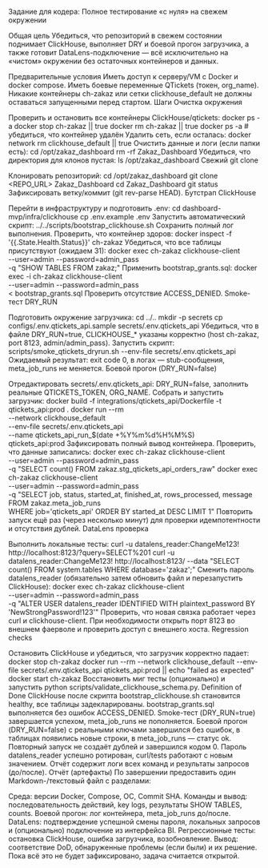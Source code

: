 Задание для кодера: Полное тестирование «с нуля» на свежем окружении

Общая цель
Убедиться, что репозиторий в свежем состоянии поднимает ClickHouse, выполняет DRY и боевой прогон загрузчика, а также готовит DataLens-подключение — всё исключительно на «чистом» окружении без остаточных контейнеров и данных.

Предварительные условия
Иметь доступ к серверу/VM с Docker и docker compose.
Иметь боевые переменные QTickets (токен, org_name).
Никакие контейнеры ch-zakaz или сетки clickhouse_default не должны оставаться запущенными перед стартом.
Шаги
Очистка окружения

Проверить и остановить все контейнеры ClickHouse/qtickets:
docker ps -a
docker stop ch-zakaz || true
docker rm ch-zakaz || true
docker ps -a  # убедиться, что контейнер удалён
Удалить сеть, если осталась:
docker network rm clickhouse_default || true
Очистить данные и логи (если папки есть):
cd /opt/zakaz_dashboard
rm -rf Zakaz_Dashboard
Убедиться, что директория для клонов пустая:
ls /opt/zakaz_dashboard
Свежий git clone

Клонировать репозиторий:
cd /opt/zakaz_dashboard
git clone <REPO_URL> Zakaz_Dashboard
cd Zakaz_Dashboard
git status
Зафиксировать ветку/коммит (git rev-parse HEAD).
Бутстрап ClickHouse

Перейти в инфраструктуру и подготовить .env:
cd dashboard-mvp/infra/clickhouse
cp .env.example .env
Запустить автоматический скрипт:
../../scripts/bootstrap_clickhouse.sh
Сохранить полный лог выполнения.
Проверить, что контейнер здоров:
docker inspect -f '{{.State.Health.Status}}' ch-zakaz
Убедиться, что все таблицы присутствуют (ожидаем 31):
docker exec ch-zakaz clickhouse-client \
  --user=admin --password=admin_pass \
  -q "SHOW TABLES FROM zakaz;"
Применить bootstrap_grants.sql:
docker exec -i ch-zakaz clickhouse-client \
  --user=admin --password=admin_pass \
  < bootstrap_grants.sql
Проверить отсутствие ACCESS_DENIED.
Smoke-тест DRY_RUN

Подготовить окружение загрузчика:
cd ../..
mkdir -p secrets
cp configs/.env.qtickets_api.sample secrets/.env.qtickets_api
Убедиться, что в файле DRY_RUN=true, CLICKHOUSE_* указаны корректно (host ch-zakaz, port 8123, admin/admin_pass).
Запустить скрипт:
scripts/smoke_qtickets_dryrun.sh --env-file secrets/.env.qtickets_api
Ожидаемый результат: exit code 0, в логах — stub-сообщения, meta_job_runs не меняется.
Боевой прогон (DRY_RUN=false)

Отредактировать secrets/.env.qtickets_api: DRY_RUN=false, заполнить реальные QTICKETS_TOKEN, ORG_NAME.
Собрать и запустить загрузчик:
docker build -f integrations/qtickets_api/Dockerfile -t qtickets_api:prod .
docker run --rm \
  --network clickhouse_default \
  --env-file secrets/.env.qtickets_api \
  --name qtickets_api_run_$(date +%Y%m%d%H%M%S) \
  qtickets_api:prod
Зафиксировать полный вывод контейнера.
Проверить, что данные записались:
docker exec ch-zakaz clickhouse-client \
  --user=admin --password=admin_pass \
  -q "SELECT count() FROM zakaz.stg_qtickets_api_orders_raw"
docker exec ch-zakaz clickhouse-client \
  --user=admin --password=admin_pass \
  -q "SELECT job, status, started_at, finished_at, rows_processed, message \
      FROM zakaz.meta_job_runs \
      WHERE job='qtickets_api' ORDER BY started_at DESC LIMIT 1"
Повторить запуск ещё раз (через несколько минут) для проверки идемпотентности и отсутствия дублей.
DataLens проверка

Выполнить локальные тесты:
curl -u datalens_reader:ChangeMe123! http://localhost:8123/?query=SELECT%201
curl -u datalens_reader:ChangeMe123! http://localhost:8123/ --data "SELECT count() FROM system.tables WHERE database='zakaz';"
Сменить пароль datalens_reader (обязательно затем обновить файл и перезапустить ClickHouse):
docker exec ch-zakaz clickhouse-client \
  --user=admin --password=admin_pass \
  -q "ALTER USER datalens_reader IDENTIFIED WITH plaintext_password BY 'NewStrongPassword!123'"
Проверить, что новая связка работает через curl и clickhouse-client.
При необходимости открыть порт 8123 во внешнем фаерволе и проверить доступ с внешнего хоста.
Regression checks

Остановить ClickHouse и убедиться, что загрузчик корректно падает:
docker stop ch-zakaz
docker run --rm --network clickhouse_default --env-file secrets/.env.qtickets_api qtickets_api:prod || echo "failed as expected"
docker start ch-zakaz
Восстановить миг тесты (опционально) и запустить python scripts/validate_clickhouse_schema.py.
Definition of Done
ClickHouse после скрипта bootstrap_clickhouse.sh становится healthy, все таблицы задекларированы.
bootstrap_grants.sql выполняется без ошибок ACCESS_DENIED.
Smoke-тест (DRY_RUN=true) завершается успехом, meta_job_runs не пополняется.
Боевой прогон (DRY_RUN=false) с реальными ключами завершился без ошибок, в таблицах появились новые строки, в meta_job_runs — статус ok.
Повторный запуск не создаёт дублей и завершился кодом 0.
Пароль datalens_reader успешно ротирован, curl/tests работают с новым значением.
Отчёт содержит логи всех команд и результаты запросов (до/после).
Отчёт (артефакты)
По завершении предоставить один Markdown-/текстовый файл с разделами:

Среда: версии Docker, Compose, ОС, Commit SHA.
Команды и вывод: последовательность действий, key logs, результаты SHOW TABLES, counts.
Boевой прогон: лог контейнера, meta_job_runs до/после.
DataLens: подтверждение успешной смены пароля, локальных запросов и (опционально) подключение из интерфейса BI.
Регрессионные тесты: остановка ClickHouse, ошибка загрузчика, возобновление.
Вывод: соответствие DoD, обнаруженные проблемы (если были) и их решение.
Пока всё это не будет зафиксировано, задача считается открытой.